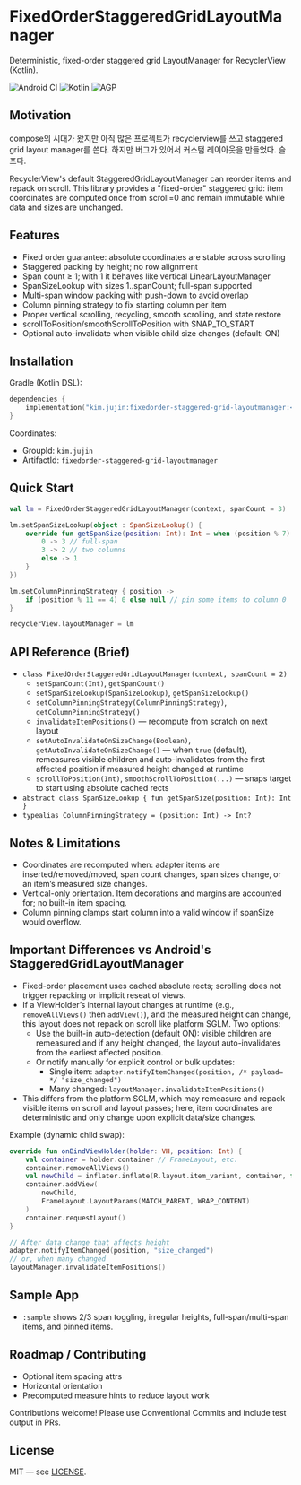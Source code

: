 # FixedOrderStaggeredGridLayoutManager

Deterministic, fixed-order staggered grid LayoutManager for RecyclerView (Kotlin).

![Android CI](https://img.shields.io/badge/android-library-green)
![Kotlin](https://img.shields.io/badge/kotlin-2.0.0-blue)
![AGP](https://img.shields.io/badge/agp-8.5.2-blueviolet)

## Motivation
compose의 시대가 왔지만 아직 많은 프로젝트가 recyclerview를 쓰고 staggered grid layout manager를 쓴다. 하지만 버그가 있어서 커스텀 레이아웃을 만들었다. 슬프다.

RecyclerView's default StaggeredGridLayoutManager can reorder items and repack on scroll. This library provides a "fixed-order" staggered grid: item coordinates are computed once from scroll=0 and remain immutable while data and sizes are unchanged.

## Features
- Fixed order guarantee: absolute coordinates are stable across scrolling
- Staggered packing by height; no row alignment
- Span count ≥ 1; with 1 it behaves like vertical LinearLayoutManager
- SpanSizeLookup with sizes 1..spanCount; full-span supported
- Multi-span window packing with push-down to avoid overlap
- Column pinning strategy to fix starting column per item
- Proper vertical scrolling, recycling, smooth scrolling, and state restore
- scrollToPosition/smoothScrollToPosition with SNAP_TO_START
- Optional auto-invalidate when visible child size changes (default: ON)

## Installation
Gradle (Kotlin DSL):

```kotlin
dependencies {
    implementation("kim.jujin:fixedorder-staggered-grid-layoutmanager:<version>")
}
```

Coordinates:
- GroupId: `kim.jujin`
- ArtifactId: `fixedorder-staggered-grid-layoutmanager`

## Quick Start
```kotlin
val lm = FixedOrderStaggeredGridLayoutManager(context, spanCount = 3)

lm.setSpanSizeLookup(object : SpanSizeLookup() {
    override fun getSpanSize(position: Int): Int = when (position % 7) {
        0 -> 3 // full-span
        3 -> 2 // two columns
        else -> 1
    }
})

lm.setColumnPinningStrategy { position ->
    if (position % 11 == 4) 0 else null // pin some items to column 0
}

recyclerView.layoutManager = lm
```

## API Reference (Brief)
- `class FixedOrderStaggeredGridLayoutManager(context, spanCount = 2)`
  - `setSpanCount(Int)`, `getSpanCount()`
  - `setSpanSizeLookup(SpanSizeLookup)`, `getSpanSizeLookup()`
  - `setColumnPinningStrategy(ColumnPinningStrategy)`, `getColumnPinningStrategy()`
  - `invalidateItemPositions()` — recompute from scratch on next layout
  - `setAutoInvalidateOnSizeChange(Boolean)`, `getAutoInvalidateOnSizeChange()` — when `true` (default), remeasures visible children and auto-invalidates from the first affected position if measured height changed at runtime
  - `scrollToPosition(Int)`, `smoothScrollToPosition(...)` — snaps target to start using absolute cached rects
- `abstract class SpanSizeLookup { fun getSpanSize(position: Int): Int }`
- `typealias ColumnPinningStrategy = (position: Int) -> Int?`

## Notes & Limitations
- Coordinates are recomputed when: adapter items are inserted/removed/moved, span count changes, span sizes change, or an item’s measured size changes.
- Vertical-only orientation. Item decorations and margins are accounted for; no built-in item spacing.
- Column pinning clamps start column into a valid window if spanSize would overflow.

## Important Differences vs Android's StaggeredGridLayoutManager
- Fixed-order placement uses cached absolute rects; scrolling does not trigger repacking or implicit reseat of views.
- If a ViewHolder’s internal layout changes at runtime (e.g., `removeAllViews()` then `addView()`), and the measured height can change, this layout does not repack on scroll like platform SGLM. Two options:
  - Use the built-in auto-detection (default ON): visible children are remeasured and if any height changed, the layout auto-invalidates from the earliest affected position.
  - Or notify manually for explicit control or bulk updates:
    - Single item: `adapter.notifyItemChanged(position, /* payload= */ "size_changed")`
    - Many changed: `layoutManager.invalidateItemPositions()`
- This differs from the platform SGLM, which may remeasure and repack visible items on scroll and layout passes; here, item coordinates are deterministic and only change upon explicit data/size changes.

Example (dynamic child swap):
```kotlin
override fun onBindViewHolder(holder: VH, position: Int) {
    val container = holder.container // FrameLayout, etc.
    container.removeAllViews()
    val newChild = inflater.inflate(R.layout.item_variant, container, false)
    container.addView(
        newChild,
        FrameLayout.LayoutParams(MATCH_PARENT, WRAP_CONTENT)
    )
    container.requestLayout()
}

// After data change that affects height
adapter.notifyItemChanged(position, "size_changed")
// or, when many changed
layoutManager.invalidateItemPositions()
```

## Sample App
- `:sample` shows 2/3 span toggling, irregular heights, full-span/multi-span items, and pinned items.

## Roadmap / Contributing
- Optional item spacing attrs
- Horizontal orientation
- Precomputed measure hints to reduce layout work

Contributions welcome! Please use Conventional Commits and include test output in PRs.

## License
MIT — see [LICENSE](LICENSE).
